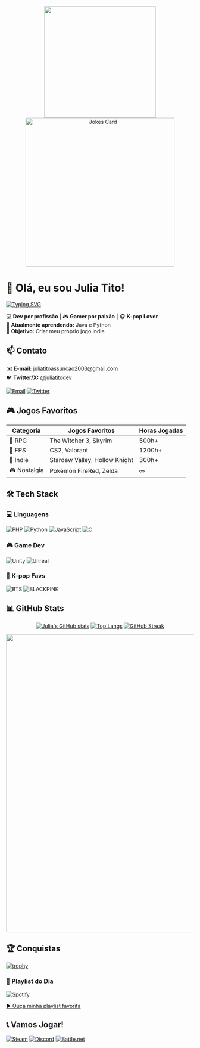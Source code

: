 <div align="center">
  <img src="https://media.giphy.com/media/v1.Y2lkPTc5MGI3NjExcWJ0d3B2ZG1zZ2NqY2VzZzB6eW5tY3FqY2RjbjB6dGJmYzZ6eGZ1eSZlcD12MV9pbnRlcm5hbF9naWZfYnlfaWQmY3Q9Zw/qgQUggAC3Pfv687qPC/giphy.gif" width="300">
  <br>
  <img src="https://readme-jokes.vercel.app/api?theme=tokyonight" alt="Jokes Card" width="400">
</div>

# 👋 Olá, eu sou Julia Tito!  

[![Typing SVG](https://readme-typing-svg.demolab.com?font=Press+Start+2P&size=24&duration=4000&pause=1000&color=FF6BAB&width=800&lines=Desenvolvedora+Full-Stack;Gamer+Competitiva;K-pop+Enthusiast;Amante+de+Café+)](https://git.io/typing-svg)

💻 **Dev por profissão** | 🎮 **Gamer por paixão** | 🎧 **K-pop Lover**  
🌱 **Atualmente aprendendo:** Java e Python  
🎯 **Objetivo:** Criar meu próprio jogo indie
## 📫 Contato  
✉️ **E-mail:** [juliatitoassuncao2003@gmail.com](mailto:juliatitoassuncao2003@gmail.com)  
🐦 **Twitter/X:** [@juliatitodev](https://twitter.com/juliatitodev)

[![Email](https://img.shields.io/badge/Email-D14836?style=for-the-badge&logo=gmail&logoColor=white)](mailto:juliatitoassuncao2003@gmail.com)
[![Twitter](https://img.shields.io/badge/Twitter-1DA1F2?style=for-the-badge&logo=twitter&logoColor=white)](https://twitter.com/juliatitodev)

## 🎮 Jogos Favoritos  

<div align="center">
  
| Categoria | Jogos Favoritos | Horas Jogadas |
|-----------|----------------|--------------|
| 🏹 RPG | The Witcher 3, Skyrim | 500h+ |
| 🔫 FPS | CS2, Valorant | 1200h+ |
| 🌿 Indie | Stardew Valley, Hollow Knight | 300h+ |
| 🎮 Nostalgia | Pokémon FireRed, Zelda | ∞ |
</div>

## 🛠️ Tech Stack  

### 💻 Linguagens  
![PHP](https://img.shields.io/badge/PHP-777BB4?style=for-the-badge&logo=php&logoColor=white)
![Python](https://img.shields.io/badge/Python-3776AB?style=for-the-badge&logo=python&logoColor=white)
![JavaScript](https://img.shields.io/badge/JavaScript-F7DF1E?style=for-the-badge&logo=javascript&logoColor=black)
![C](https://img.shields.io/badge/C-00599C?style=for-the-badge&logo=c&logoColor=white)

### 🎮 Game Dev  
![Unity](https://img.shields.io/badge/Unity-100000?style=for-the-badge&logo=unity&logoColor=white)
![Unreal](https://img.shields.io/badge/Unreal-0E1128?style=for-the-badge&logo=unrealengine&logoColor=white)

### 🎵 K-pop Favs  
![BTS](https://img.shields.io/badge/-BTS-000000?style=flat-square&logo=data:image/svg+xml;base64,...)
![BLACKPINK](https://img.shields.io/badge/-BLACKPINK-FF5F9E?style=flat-square)

## 📊 GitHub Stats  

<div align="center">
  
[![Julia's GitHub stats](https://github-readme-stats.vercel.app/api?username=TryMySeMfQ&show_icons=true&theme=radical)](https://github.com/TryMySeMfQ)
[![Top Langs](https://github-readme-stats.vercel.app/api/top-langs/?username=TryMySeMfQ&layout=compact&theme=radical)](https://github.com/TryMySeMfQ)
[![GitHub Streak](https://streak-stats.demolab.com?user=TryMySeMfQ&theme=tokyonight&border_radius=10&fire=FF6BAB)](https://git.io/streak-stats)

<div align="center">
  <img src="https://github-readme-activity-graph.vercel.app/graph?username=TryMySeMfQ&theme=react-dark&hide_border=true&area=true&custom_title=Nível%20Dev&bg_color=0d1117&color=58d6ff&point=ff6bab&line=ff6bab" width="800">
</div>
</div>

## 🏆 Conquistas  

[![trophy](https://github-profile-trophy.vercel.app/?username=TryMySeMfQ&theme=onedark&row=2&column=4)](https://github.com/ryo-ma/github-profile-trophy)

### 🎵 Playlist do Dia

[![Spotify](https://img.shields.io/badge/Spotify-1DB954?style=for-the-badge&logo=spotify&logoColor=white)](https://open.spotify.com/playlist/2czJWZx96ImiM8fHLKbaHl)
  
[▶️ Ouça minha playlist favorita](https://open.spotify.com/playlist/2czJWZx96ImiM8fHLKbaHl)


## 📞 Vamos Jogar!  

[![Steam](https://img.shields.io/badge/Steam-000000?style=for-the-badge&logo=steam&logoColor=white)](https://steamcommunity.com/id/juliatito)
[![Discord](https://img.shields.io/badge/Discord-5865F2?style=for-the-badge&logo=discord&logoColor=white)](https://discord.gg/juliatito)
[![Battle.net](https://img.shields.io/badge/Battle.net-148EFF?style=for-the-badge&logo=battle.net&logoColor=white)](https://battle.net/juliatito)


